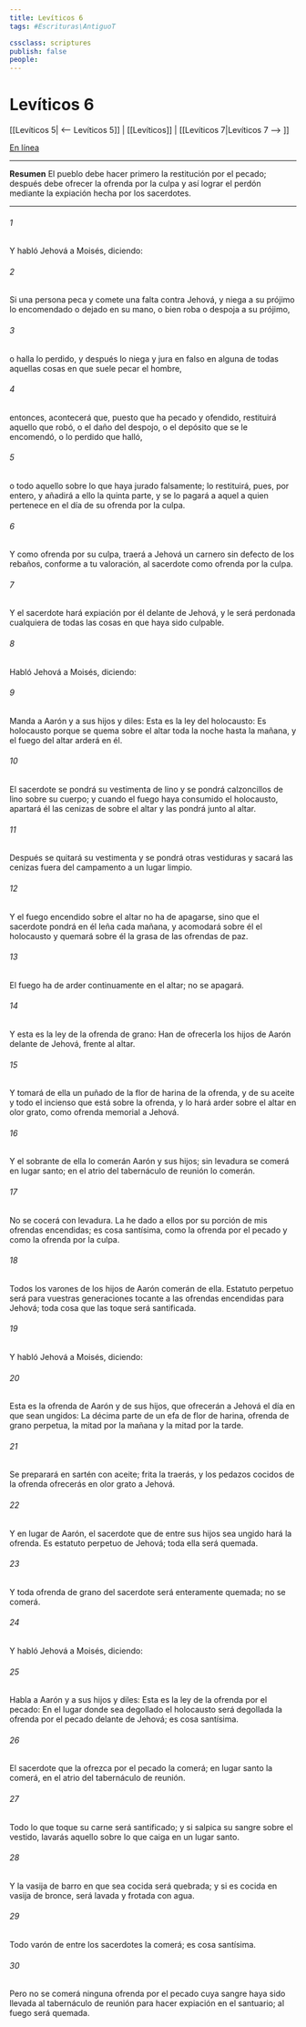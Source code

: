 ```yaml
---
title: Levíticos 6
tags: #Escrituras\AntiguoT

cssclass: scriptures
publish: false
people:
---
```


# Levíticos 6
[[Levíticos 5| <-- Levíticos 5]] | [[Levíticos]] | [[Levíticos 7|Levíticos 7 --> ]]

[En línea](https://churchofjesuschrist.org/study/scriptures/ot/lev/6?lang=spa)

---
__Resumen__
El pueblo debe hacer primero la restitución por el pecado; después debe ofrecer la ofrenda por la culpa y así lograr el perdón mediante la expiación hecha por los sacerdotes.

---
###### 1 
Y habló Jehová a Moisés, diciendo:

###### 2 
Si una persona peca y comete una falta contra Jehová, y niega a su prójimo lo encomendado o dejado en su mano, o bien roba o despoja a su prójimo,

###### 3 
o halla lo perdido, y después lo niega y jura en falso en alguna de todas aquellas cosas en que suele pecar el hombre,

###### 4 
entonces, acontecerá que, puesto que ha pecado y ofendido, restituirá aquello que robó, o el daño del despojo, o el depósito que se le encomendó, o lo perdido que halló,

###### 5 
o todo aquello sobre lo que haya jurado falsamente; lo restituirá, pues, por entero, y añadirá a ello la quinta parte, y se lo pagará a aquel a quien pertenece en el día de su ofrenda por la culpa.

###### 6 
Y como ofrenda por su culpa, traerá a Jehová un carnero sin defecto de los rebaños, conforme a tu valoración, al sacerdote como ofrenda por la culpa.

###### 7 
Y el sacerdote hará expiación por él delante de Jehová, y le será perdonada cualquiera de todas las cosas en que haya sido culpable.

###### 8 
Habló Jehová a Moisés, diciendo:

###### 9 
Manda a Aarón y a sus hijos y diles: Esta es la ley del holocausto: Es holocausto porque se quema sobre el altar toda la noche hasta la mañana, y el fuego del altar arderá en él.

###### 10 
El sacerdote se pondrá su vestimenta de lino y se pondrá calzoncillos de lino sobre su cuerpo; y cuando el fuego haya consumido el holocausto, apartará él las cenizas de sobre el altar y las pondrá junto al altar.

###### 11 
Después se quitará su vestimenta y se pondrá otras vestiduras y sacará las cenizas fuera del campamento a un lugar limpio.

###### 12 
Y el fuego encendido sobre el altar no ha de apagarse, sino que el sacerdote pondrá en él leña cada mañana, y acomodará sobre él el holocausto y quemará sobre él la grasa de las ofrendas de paz.

###### 13 
El fuego ha de arder continuamente en el altar; no se apagará.

###### 14 
Y esta es la ley de la ofrenda de grano: Han de ofrecerla los hijos de Aarón delante de Jehová, frente al altar.

###### 15 
Y tomará de ella un puñado de la flor de harina de la ofrenda, y de su aceite y todo el incienso que está sobre la ofrenda, y lo hará arder sobre el altar en olor grato, como ofrenda memorial a Jehová.

###### 16 
Y el sobrante de ella lo comerán Aarón y sus hijos; sin levadura se comerá en lugar santo; en el atrio del tabernáculo de reunión lo comerán.

###### 17 
No se cocerá con levadura. La he dado a ellos por su porción de mis ofrendas encendidas; es cosa santísima, como la ofrenda por el pecado y como la ofrenda por la culpa.

###### 18 
Todos los varones de los hijos de Aarón comerán de ella. Estatuto perpetuo será para vuestras generaciones tocante a las ofrendas encendidas para Jehová; toda cosa que las toque será santificada.

###### 19 
Y habló Jehová a Moisés, diciendo:

###### 20 
Esta es la ofrenda de Aarón y de sus hijos, que ofrecerán a Jehová el día en que sean ungidos: La décima parte de un efa de flor de harina, ofrenda de grano perpetua, la mitad por la mañana y la mitad por la tarde.

###### 21 
Se preparará en sartén con aceite; frita la traerás, y los pedazos cocidos de la ofrenda ofrecerás en olor grato a Jehová.

###### 22 
Y en lugar de Aarón, el sacerdote que de entre sus hijos sea ungido hará la ofrenda. Es estatuto perpetuo de Jehová; toda ella será quemada.

###### 23 
Y toda ofrenda de grano del sacerdote será enteramente quemada; no se comerá.

###### 24 
Y habló Jehová a Moisés, diciendo:

###### 25 
Habla a Aarón y a sus hijos y diles: Esta es la ley de la ofrenda por el pecado: En el lugar donde sea degollado el holocausto será degollada la ofrenda por el pecado delante de Jehová; es cosa santísima.

###### 26 
El sacerdote que la ofrezca por el pecado la comerá; en lugar santo la comerá, en el atrio del tabernáculo de reunión.

###### 27 
Todo lo que toque su carne será santificado; y si salpica su sangre sobre el vestido, lavarás aquello sobre lo que caiga en un lugar santo.

###### 28 
Y la vasija de barro en que sea cocida será quebrada; y si es cocida en vasija de bronce, será lavada y frotada con agua.

###### 29 
Todo varón de entre los sacerdotes la comerá; es cosa santísima.

###### 30 
Pero no se comerá ninguna ofrenda por el pecado cuya sangre haya sido llevada al tabernáculo de reunión para hacer expiación en el santuario; al fuego será quemada.

